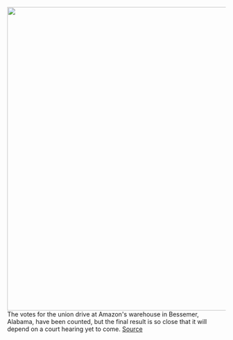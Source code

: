 <img src='https://cdn.vox-cdn.com/thumbor/CT_GBYJg9e7a8Lea1Zhxty87NV8=/0x0:5154x3436/1200x800/filters:focal(2963x1336:3787x2160)/cdn.vox-cdn.com/uploads/chorus_image/image/70695829/1232001976.0.jpg' width='700px' /><br/>
The votes for the union drive at Amazon's warehouse in Bessemer, Alabama, have been counted, but the final result is so close that it will depend on a court hearing yet to come.
<a href='https://www.theverge.com/2022/3/31/23004479/amazon-workers-vote-results-union-bessemer-warehouse-challenged-ballots-results'> Source <a/>